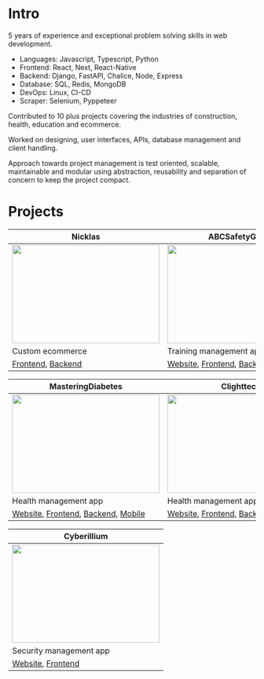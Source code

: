 # Intro
5 years of experience and exceptional problem solving skills in web development.

- Languages: Javascript, Typescript, Python
- Frontend: React, Next, React-Native
- Backend: Django, FastAPI, Chalice, Node, Express
- Database: SQL, Redis, MongoDB
- DevOps: Linux, CI-CD
- Scraper: Selenium, Pyppeteer

Contributed to 10 plus projects covering the industries of construction, health, education and ecommerce.

Worked on designing, user interfaces, APIs, database management and client handling.  

Approach towards project management is test oriented, scalable, maintainable and modular using abstraction, reusability and separation of concern to keep the project compact.

# Projects

| Nicklas | ABCSafetyGroup | AEDP Institute |
|-----------|-----------|-----------|
| <img src="https://github.com/user-attachments/assets/d22c89ea-863c-4c41-8959-2c47f67e60db" width="300" height="200"/> | <img src="https://github.com/user-attachments/assets/209ff49c-5541-4e94-bf26-7359054d0658" width="300" height="200"/> | <img src="https://github.com/user-attachments/assets/6230072c-5aa4-49ab-9cc0-7095fa720470" width="300" height="200"/> |
| Custom ecommerce | Training management app | Health management app |
| [Frontend](https://github.com/rahu7v3rma/np-frontend), [Backend](https://github.com/rahu7v3rma/np-backend) | [Website](https://www.abcsafetygroup.com), [Frontend](https://github.com/rahu7v3rma/abc-safety-group-web), [Backend](https://github.com/rahu7v3rma/abc-safety-group-api), [Database](https://github.com/rahu7v3rma/abc-safety-group-database) | [Website](https://aedpinstitute.org), [Frontend](https://github.com/rahu7v3rma/aedp-frontend) |

| MasteringDiabetes | Clighttech | AtomicGrowth |
|-----------|-----------|-----------|
| <img src="https://github.com/user-attachments/assets/ef734e95-5ca6-4ecc-a26c-9a18117f0c70" width="300" height="200"/> | <img src="https://github.com/user-attachments/assets/9dcc4375-ab2e-43a6-95a7-2ea006f6bc7b" width="300" height="200"/> | <img src="https://github.com/user-attachments/assets/555feee2-fbcb-42a8-ad03-37c737adc86e" width="300" height="200"/> |
| Health management app | Health management app | Amazon seller central management app |
| [Website](https://www.masteringdiabetes.org/), [Frontend](https://github.com/rahu7v3rma/md-coach-dashboard), [Backend](https://github.com/rahu7v3rma/md-backend), [Mobile](https://github.com/rahu7v3rma/md-app) | [Website](http://clighttechnologies.com/), [Frontend](https://github.com/rahu7v3rma/clighttech-dashboard), [Backend](https://github.com/rahu7v3rma/clighttech-backend) | [Website](https://www.atomic-growth.com), [Frontend](https://github.com/rahu7v3rma/atomic-frontend), [Backend](https://github.com/rahu7v3rma/atomic-backend) |

| Cyberillium |
|-----------|
| <img src="https://github.com/user-attachments/assets/6003bf45-e8b6-48ef-82ef-e0b5ec4ac65a" width="300" height="200"/> |
| Security management app |
| [Website](https://www.cyberillium.com), [Frontend](https://github.com/rahu7v3rma/cyberillium-frontend) |
